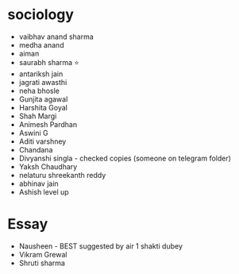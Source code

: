 # sociology
- vaibhav anand sharma
- medha anand
- aiman 
- saurabh sharma ⭐
- antariksh jain
- jagrati awasthi
- neha bhosle
- Gunjita agawal
- Harshita Goyal
- Shah Margi
- Animesh Pardhan
- Aswini G 
- Aditi varshney
- Chandana
- Divyanshi singla - checked copies (someone on telegram folder)
- Yaksh Chaudhary
- nelaturu shreekanth reddy
- abhinav jain
- Ashish level up

# Essay
- Nausheen - BEST suggested by air 1 shakti dubey
- Vikram Grewal
- Shruti sharma